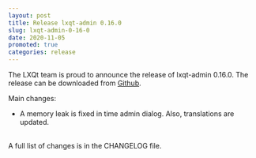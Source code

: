 ```yaml
---
layout: post
title: Release lxqt-admin 0.16.0
slug: lxqt-admin-0-16-0
date: 2020-11-05
promoted: true
categories: release
---
```

The LXQt team is proud to announce the release of lxqt-admin 0.16.0.
The release can be downloaded from [Github](https://github.com/lxqt/lxqt-admin/releases).

Main changes:

* A memory leak is fixed in time admin dialog. Also, translations are updated.

<br/>
A full list of changes is in the CHANGELOG file.
<br/>
